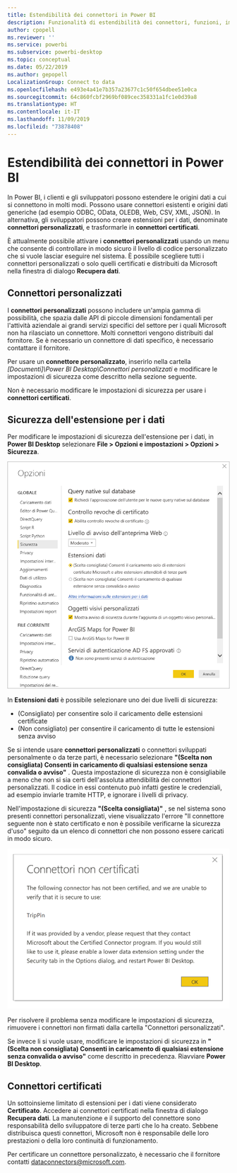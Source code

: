 ```yaml
---
title: Estendibilità dei connettori in Power BI
description: Funzionalità di estendibilità dei connettori, funzioni, impostazioni di sicurezza e connettori certificati
author: cpopell
ms.reviewer: ''
ms.service: powerbi
ms.subservice: powerbi-desktop
ms.topic: conceptual
ms.date: 05/22/2019
ms.author: gepopell
LocalizationGroup: Connect to data
ms.openlocfilehash: e493e4a41e7b357a23677c1c50f654dbee51e0ca
ms.sourcegitcommit: 64c860fcbf2969bf089cec358331a1fc1e0d39a8
ms.translationtype: HT
ms.contentlocale: it-IT
ms.lasthandoff: 11/09/2019
ms.locfileid: "73878408"
---
```

# <a name="connector-extensibility-in-power-bi"></a>Estendibilità dei connettori in Power BI

In Power BI, i clienti e gli sviluppatori possono estendere le origini dati a cui si connettono in molti modi. Possono usare connettori esistenti e origini dati generiche (ad esempio ODBC, OData, OLEDB, Web, CSV, XML, JSON). In alternativa, gli sviluppatori possono creare estensioni per i dati, denominate **connettori personalizzati**, e trasformarle in **connettori certificati**.

È attualmente possibile attivare i **connettori personalizzati** usando un menu che consente di controllare in modo sicuro il livello di codice personalizzato che si vuole lasciar eseguire nel sistema. È possibile scegliere tutti i connettori personalizzati o solo quelli certificati e distribuiti da Microsoft nella finestra di dialogo **Recupera dati**.

## <a name="custom-connectors"></a>Connettori personalizzati

I **connettori personalizzati** possono includere un'ampia gamma di possibilità, che spazia dalle API di piccole dimensioni fondamentali per l'attività aziendale ai grandi servizi specifici del settore per i quali Microsoft non ha rilasciato un connettore. Molti connettori vengono distribuiti dal fornitore. Se è necessario un connettore di dati specifico, è necessario contattare il fornitore.

Per usare un **connettore personalizzato**, inserirlo nella cartella *\[Documenti]\\Power BI Desktop\\Connettori personalizzati* e modificare le impostazioni di sicurezza come descritto nella sezione seguente.

Non è necessario modificare le impostazioni di sicurezza per usare i **connettori certificati**.

## <a name="data-extension-security"></a>Sicurezza dell'estensione per i dati

Per modificare le impostazioni di sicurezza dell'estensione per i dati, in **Power BI Desktop** selezionare **File > Opzioni e impostazioni > Opzioni > Sicurezza**.

![Verificare se si desidera caricare i connettori personalizzati con le opzioni di sicurezza delle estensioni per i dati](media/desktop-connector-extensibility/data-extension-security-1.png)

In **Estensioni dati** è possibile selezionare uno dei due livelli di sicurezza:

* (Consigliato) per consentire solo il caricamento delle estensioni certificate
* (Non consigliato) per consentire il caricamento di tutte le estensioni senza avviso

Se si intende usare **connettori personalizzati** o connettori sviluppati personalmente o da terze parti, è necessario selezionare **"(Scelta non consigliata) Consenti in caricamento di qualsiasi estensione senza convalida o avviso"** . Questa impostazione di sicurezza non è consigliabile a meno che non si sia certi dell'assoluta attendibilità dei connettori personalizzati. Il codice in essi contenuto può infatti gestire le credenziali, ad esempio inviarle tramite HTTP, e ignorare i livelli di privacy.

Nell'impostazione di sicurezza **"(Scelta consigliata)"** , se nel sistema sono presenti connettori personalizzati, viene visualizzato l'errore "Il connettore seguente non è stato certificato e non è possibile verificarne la sicurezza d'uso" seguito da un elenco di connettori che non possono essere caricati in modo sicuro.

![Una finestra di dialogo descrive i connettori personalizzati che non possono essere caricati a causa delle impostazioni di sicurezza, in questo caso TripPin](media/desktop-connector-extensibility/data-extension-security-2.png)

Per risolvere il problema senza modificare le impostazioni di sicurezza, rimuovere i connettori non firmati dalla cartella "Connettori personalizzati".

Se invece li si vuole usare, modificare le impostazioni di sicurezza in **"(Scelta non consigliata) Consenti in caricamento di qualsiasi estensione senza convalida o avviso"** come descritto in precedenza. Riavviare **Power BI Desktop**.

## <a name="certified-connectors"></a>Connettori certificati

Un sottoinsieme limitato di estensioni per i dati viene considerato **Certificato**. Accedere ai connettori certificati nella finestra di dialogo **Recupera dati**. La manutenzione e il supporto del connettore sono responsabilità dello sviluppatore di terze parti che lo ha creato. Sebbene distribuisca questi connettori, Microsoft non è responsabile delle loro prestazioni o della loro continuità di funzionamento.

Per certificare un connettore personalizzato, è necessario che il fornitore contatti dataconnectors@microsoft.com.
